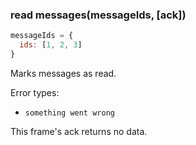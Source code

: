 ### read messages(messageIds, [ack])
```javascript
messageIds = {
  ids: [1, 2, 3]
}
```
Marks messages as read.

Error types:
  - `something went wrong`

This frame's ack returns no data.
